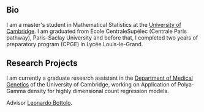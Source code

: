 ## Bio

I am a master's student in Mathematical Statistics at the [University of Cambridge](http://www.dpmms.cam.ac.uk/). I am graduated from Ecole CentraleSupélec (Centrale Paris pathway), Paris-Saclay University and before that, I completed two years of preparatory program (CPGE) in Lycée Louis-le-Grand.

## Research Projects

I am currently a graduate research assistant in the [Department of Medical Genetics](https://medgen.medschl.cam.ac.uk/) of the University of Cambridge, working on Application of Polya-Gamma density for highly dimensional count regression models. 

Advisor [Leonardo Bottolo](https://www.c2d3.cam.ac.uk/directory/266/dr-leonardo-bottolo).


